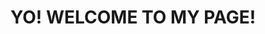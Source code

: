 <!DOCTYPE html>
<html lang="en">
<head>
    <meta charset="UTF-8">
    <meta name="viewport" content="width=device-width, initial-scale=1.0">
    <title>Jemaica Silvano - Personal Website</title>
</head>
<body>
    <h1>YO! WELCOME TO MY PAGE!</h1>
</body>
</html>